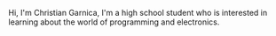 Hi, I'm Christian Garnica, I'm a high school student who is interested in learning about the world of programming and electronics.
